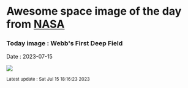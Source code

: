 
# Awesome space image of the day from [NASA](https://api.nasa.gov/)

### Today image : Webb's First Deep Field
Date : 2023-07-15

![](https://apod.nasa.gov/apod/image/2307/STScI-SMACS0723_webb.jpg)

<small>Latest update : Sat Jul 15 18:16:23 2023</small>
        